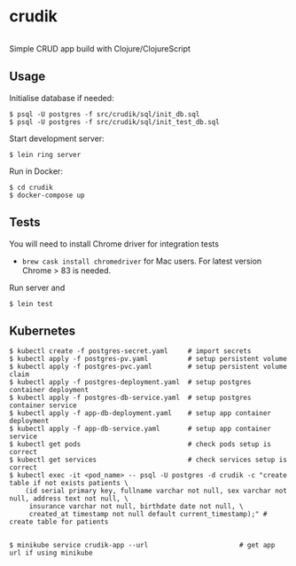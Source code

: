 # crudik
[![<deniskolosov>](https://circleci.com/gh/deniskolosov/crudik.svg?style=shield)](https://app.circleci.com/pipelines/github/deniskolosov/crudik)

Simple CRUD app build with Clojure/ClojureScript


## Usage

Initialise database if needed:

	$ psql -U postgres -f src/crudik/sql/init_db.sql
	$ psql -U postgres -f src/crudik/sql/init_test_db.sql

Start development server:

    $ lein ring server

Run in Docker:

    $ cd crudik	
    $ docker-compose up
    
## Tests

You will need to install Chrome driver for integration tests

  - `brew cask install chromedriver` for Mac users. For latest version Chrome > 83 is needed.

  Run server and

	$ lein test

## Kubernetes

    $ kubectl create -f postgres-secret.yaml     # import secrets
    $ kubectl apply -f postgres-pv.yaml          # setup persistent volume
    $ kubectl apply -f postgres-pvc.yaml         # setup persistent volume claim
    $ kubectl apply -f postgres-deployment.yaml  # setup postgres container deployment
    $ kubectl apply -f postgres-db-service.yaml  # setup postgres container service
    $ kubectl apply -f app-db-deployment.yaml    # setup app container deployment
    $ kubectl apply -f app-db-service.yaml       # setup app container service
    $ kubectl get pods                           # check pods setup is correct
    $ kubectl get services                       # check services setup is correct
    $ kubectl exec -it <pod_name> -- psql -U postgres -d crudik -c "create table if not exists patients \
        (id serial primary key, fullname varchar not null, sex varchar not null, address text not null, \
         insurance varchar not null, birthdate date not null, \
         created_at timestamp not null default current_timestamp);" # create table for patients


    $ minikube service crudik-app --url                       # get app url if using minikube

